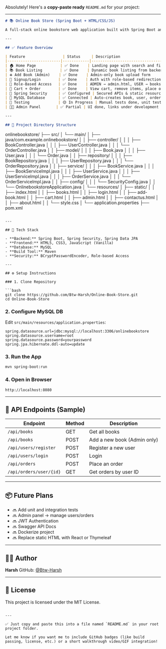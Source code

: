 Absolutely! Here's a **copy-paste ready** `README.md` for your project:

---

```markdown
# 📚 Online Book Store (Spring Boot + HTML/CSS/JS)

A full-stack online bookstore web application built with Spring Boot and a responsive frontend. Supports user registration, login, browsing books, cart management, placing orders, and admin features like adding books.

---

## ✅ Feature Overview

| Feature                 | Status     | Description                                                |
|------------------------|------------|-------------------------------------------------------------|
| 🏠 Home Page           | ✅ Done    | Landing page with search and filters                       |
| 📚 Book Listing        | ✅ Done    | Dynamic book listing from backend                          |
| ➕ Add Book (Admin)    | ✅ Done    | Admin-only book upload form                                |
| 👤 Signup/Login        | ✅ Done    | Auth with role-based redirection                           |
| 🔐 Role-Based Access   | ✅ Done    | ADMIN → admin.html, USER → books.html                      |
| 🛒 Cart + Order        | ✅ Done    | View cart, remove items, place orders                      |
| 🔐 Spring Security     | ✅ Configured | Secured APIs & static resource access                   |
| 🧠 MySQL Database      | ✅ Connected | Auto-creates book, user, orders tables                   |
| 🧪 Testing             | 🟡 In Progress | Manual tests done, unit tests pending                  |
| 🧑‍💻 Admin Panel       | ✅ Partial | UI done, links under development                             |

---

## 📁 Project Directory Structure

```

onlinebookstore/
├── src/
│   └── main/
│       ├── java/com.example.onlinebookstore/
│       │   ├── controller/
│       │   │   ├── BookController.java
│       │   │   ├── UserController.java
│       │   │   └── OrderController.java
│       │   ├── model/
│       │   │   ├── Book.java
│       │   │   ├── User.java
│       │   │   └── Order.java
│       │   ├── repository/
│       │   │   ├── BookRepository.java
│       │   │   ├── UserRepository.java
│       │   │   └── OrderRepository.java
│       │   ├── service/
│       │   │   ├── BookService.java
│       │   │   ├── BookServiceImpl.java
│       │   │   ├── UserService.java
│       │   │   ├── UserServiceImpl.java
│       │   │   ├── OrderService.java
│       │   │   └── OrderServiceImpl.java
│       │   ├── config/
│       │   │   └── SecurityConfig.java
│       │   └── OnlinebookstoreApplication.java
│       └── resources/
│           ├── static/
│           │   ├── index.html
│           │   ├── books.html
│           │   ├── login.html
│           │   ├── add-book.html
│           │   ├── cart.html
│           │   ├── admin.html
│           │   ├── contactus.html
│           │   ├── about.html
│           │   └── style.css
│           └── application.properties
├── pom.xml

````

---

## 🧰 Tech Stack

- **Backend:** Spring Boot, Spring Security, Spring Data JPA
- **Frontend:** HTML5, CSS3, JavaScript (Vanilla)
- **Database:** MySQL
- **Build Tool:** Maven
- **Security:** BCryptPasswordEncoder, Role-based Access

---

## ⚙️ Setup Instructions

### 1. Clone Repository

```bash
git clone https://github.com/Btw-Harsh/Online-Book-Store.git
cd Online-Book-Store
````

### 2. Configure MySQL DB

Edit `src/main/resources/application.properties`:

```properties
spring.datasource.url=jdbc:mysql://localhost:3306/onlinebookstore
spring.datasource.username=root
spring.datasource.password=yourpassword
spring.jpa.hibernate.ddl-auto=update
```

### 3. Run the App

```bash
mvn spring-boot:run
```

### 4. Open in Browser

```
http://localhost:8080
```

---

## 🧪 API Endpoints (Sample)

| Endpoint                | Method | Description                 |
| ----------------------- | ------ | --------------------------- |
| `/api/books`            | GET    | Get all books               |
| `/api/books`            | POST   | Add a new book (Admin only) |
| `/api/users/register`   | POST   | Register a new user         |
| `/api/users/login`      | POST   | Login                       |
| `/api/orders`           | POST   | Place an order              |
| `/api/orders/user/{id}` | GET    | Get orders by user ID       |

---

## 📦 Future Plans

* 🔜 Add unit and integration tests
* 🔜 Admin panel → manage users/orders
* 🔜 JWT Authentication
* 🔜 Swagger API Docs
* 🔜 Dockerize project
* 🔜 Replace static HTML with React or Thymeleaf

---

## 🧑‍💻 Author

**Harsh**
GitHub: [@Btw-Harsh](https://github.com/Btw-Harsh)

---

## 📄 License

This project is licensed under the MIT License.

```

---

✅ Just copy and paste this into a file named `README.md` in your root project folder.

Let me know if you want me to include GitHub badges (like build passing, license, etc.) or a short walkthrough video/GIF integration!
```
